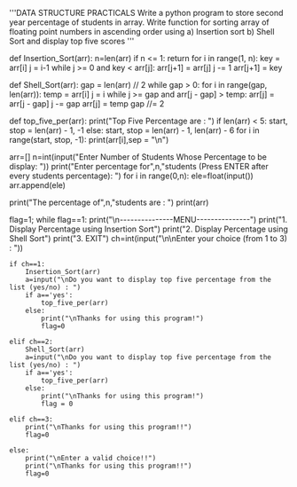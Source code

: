 '''DATA STRUCTURE PRACTICALS
   Write a python program to store second year percentage of students in array.
   Write function for sorting array of floating point numbers in ascending order using
     a) Insertion sort
     b) Shell Sort and display top five scores
'''

def Insertion_Sort(arr):
    n=len(arr)
    if n <= 1:
        return
    for i in range(1, n):
        key = arr[i]
        j = i-1
        while j >= 0 and key < arr[j]:
            arr[j+1] = arr[j]
            j -= 1
        arr[j+1] = key

def Shell_Sort(arr):
    gap = len(arr) // 2
    while gap > 0:
        for i in range(gap, len(arr)):
            temp = arr[i]
            j = i
            while j >= gap and arr[j - gap] > temp:
                arr[j] = arr[j - gap]
                j -= gap
            arr[j] = temp
        gap //= 2

def top_five_per(arr):
    print("Top Five Percentage are : ")
    if len(arr) < 5:
        start, stop = len(arr) - 1, -1
    else:
        start, stop = len(arr) - 1, len(arr) - 6
    for i in range(start, stop, -1):
        print(arr[i],sep = "\n")

arr=[]
n=int(input("Enter Number of Students Whose Percentage to be display: "))
print("Enter percentage for",n,"students (Press ENTER after every students percentage): ")
for i in range(0,n):
    ele=float(input())
    arr.append(ele)

print("The percentage of",n,"students are : ")
print(arr)

flag=1;
while flag==1:
    print("\n---------------MENU---------------")
    print("1. Display Percentage using Insertion Sort")
    print("2. Display Percentage using Shell Sort")
    print("3. EXIT")
    ch=int(input("\n\nEnter your choice (from 1 to 3) : "))

    if ch==1:
        Insertion_Sort(arr)
        a=input("\nDo you want to display top five percentage from the list (yes/no) : ")
        if a=='yes':
            top_five_per(arr)
        else:
            print("\nThanks for using this program!")
            flag=0

    elif ch==2:
        Shell_Sort(arr)
        a=input("\nDo you want to display top five percentage from the list (yes/no) : ")
        if a=='yes':
            top_five_per(arr)
        else:
            print("\nThanks for using this program!")
            flag = 0

    elif ch==3:
        print("\nThanks for using this program!!")
        flag=0

    else:
        print("\nEnter a valid choice!!")
        print("\nThanks for using this program!!")
        flag=0
